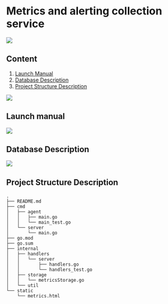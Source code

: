 # Metrics and alerting collection service

<img src="https://www.agilitypr.com/wp-content/uploads/2023/01/metrics.jpg">

## Content

1. [Launch Manual](#launch-manual)
2. [Database Description](#database-description)
3. [Project Structure Description](#project-structure-description)

<img src="https://raw.githubusercontent.com/andreasbm/readme/master/assets/lines/rainbow.png">

## Launch manual

<img src="https://raw.githubusercontent.com/andreasbm/readme/master/assets/lines/rainbow.png">

## Database Description

<img src="https://raw.githubusercontent.com/andreasbm/readme/master/assets/lines/rainbow.png">

## Project Structure Description

```
.
├── README.md
├── cmd
│   ├── agent
│   │   ├── main.go
│   │   └── main_test.go
│   └── server
│       └── main.go
├── go.mod
├── go.sum
├── internal
│   ├── handlers
│   │   └── server
│   │       ├── handlers.go
│   │       └── handlers_test.go
│   ├── storage
│   │   └── metricsStorage.go
│   └── util
└── static
    └── metrics.html
```